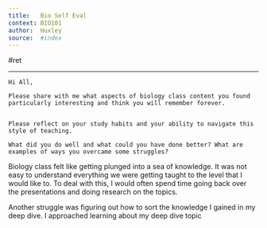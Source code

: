 ```yaml
---
title:   Bio Self Eval 
context: BIO101
author:  Huxley
source:  #index
---
```


#ret 

---
```
Hi All, 

Please share with me what aspects of biology class content you found particularly interesting and think you will remember forever. 
 

Please reflect on your study habits and your ability to navigate this style of teaching.

What did you do well and what could you have done better? What are examples of ways you overcame some struggles?
```



Biology class felt like getting plunged into a sea of knowledge. It was not easy to understand everything we were getting taught to the level that I would like to. To deal with this, I would often spend time going back over the presentations and doing research on the topics.

Another struggle was figuring out how to sort the knowledge I gained in my deep dive. I approached learning about my deep dive topic 






 

 

 


 

 

 


 

 

 


 

 



